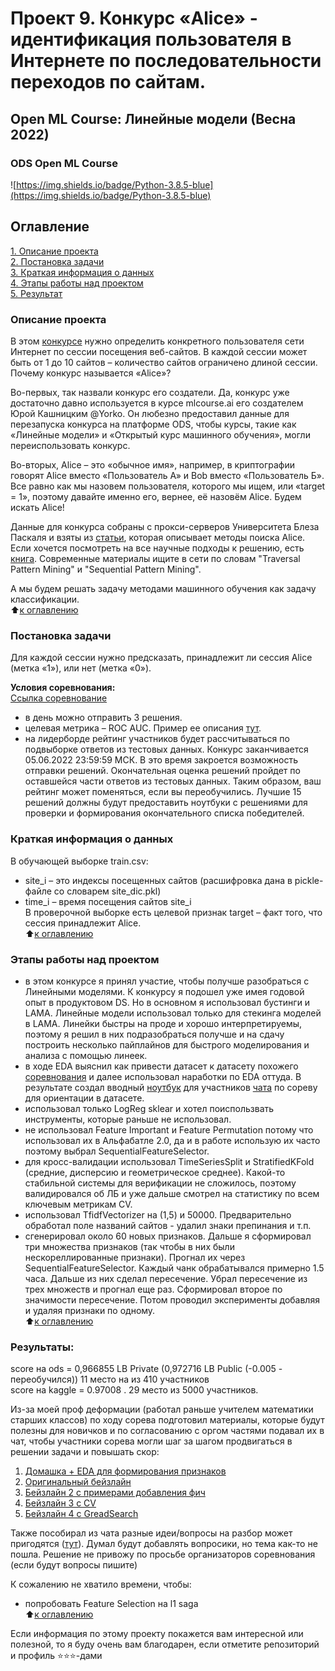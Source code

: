# Проект 9. Конкурс «Alice» - идентификация пользователя в Интернете по последовательности переходов по сайтам.   
##  Open ML Course: Линейные модели (Весна 2022)   
### ODS Open ML Course  
![https://img.shields.io/badge/Python-3.8.5-blue](https://img.shields.io/badge/Python-3.8.5-blue)

## Оглавление  
[1. Описание проекта](https://github.com/alex-sokolov2011/skillfactory_rds/blob/master/module_9/README.md#Описание-проекта)  
[2. Постановка задачи](https://github.com/alex-sokolov2011/skillfactory_rds/blob/master/module_9/README.md#Постановка-задачи)  
[3. Краткая информация о данных](https://github.com/alex-sokolov2011/skillfactory_rds/blob/master/module_9/README.md#Краткая-информация-о-данных)  
[4. Этапы работы над проектом](https://github.com/alex-sokolov2011/skillfactory_rds/blob/master/module_9/README.md#Этапы-работы-над-проектом)  
[5. Результат](https://github.com/alex-sokolov2011/skillfactory_rds/blob/master/module_9/README.md#Результат)  

### Описание проекта  
В этом [конкурсе](https://ods.ai/tracks/linear-models-spring22/competitions/alice) нужно определить конкретного пользователя сети Интернет по сессии посещения веб-сайтов. В каждой сессии может быть от 1 до 10 сайтов – количество сайтов ограничено длиной сессии. Почему конкурс называется «Alice»?  

Во-первых, так назвали конкурс его создатели. Да, конкурс уже достаточно давно используется в курсе mlcourse.ai его создателем Юрой Кашницким @Yorko. Он любезно предоставил данные для перезапуска конкурса на платформе ODS, чтобы курсы, такие как «Линейные модели» и «Открытый курс машинного обучения», могли переиспользовать конкурс.  

Во-вторых, Alice – это «обычное имя», например, в криптографии говорят Alice вместо «Пользователь А» и Bob вместо «Пользователь Б». Все равно как мы назовем пользователя, которого мы ищем, или «target = 1», поэтому давайте именно его, вернее, её назовём Alice. Будем искать Alice!  

Данные для конкурса собраны с прокси-серверов Университета Блеза Паскаля и взяты из [статьи](http://ceur-ws.org/Vol-1703/paper12.pdf), которая описывает методы поиска Alice. Если хочется посмотреть на все научные подходы к решению, есть [книга](http://www.charuaggarwal.net/freqbook.pdf). Современные материалы ищите в сети по словам "Traversal Pattern Mining" и "Sequential Pattern Mining".  

А мы будем решать задачу методами машинного обучения как задачу классификации.  
:arrow_up:[к оглавлению](https://github.com/alex-sokolov2011/skillfactory_rds/blob/master/module_9/README.md#Оглавление)

### Постановка задачи
Для каждой сессии нужно предсказать, принадлежит ли сессия Alice (метка «1»), или нет (метка «0»).  

**Условия соревнования:**  
[Ссылка соревнование](https://ods.ai/competitions/alice)  

- в день можно отправить 3 решения.
- целевая метрика – ROC AUC. Пример ее описания [тут](https://habrahabr.ru/post/228963/).
- на лидерборде рейтинг участников будет рассчитываться по подвыборке ответов из тестовых данных. Конкурс заканчивается 05.06.2022 23:59:59 МСК. В это время закроется возможность отправки решений. Окончательная оценка решений пройдет по оставшейся части ответов из тестовых данных. Таким образом, ваш рейтинг может поменяться, если вы переобучились. Лучшие 15 решений должны будут предоставить ноутбуки с решениями для проверки и формирования окончательного списка победителей.  

### Краткая информация о данных

В обучающей выборке train.csv:  
- site_i – это индексы посещенных сайтов (расшифровка дана в pickle-файле со словарем site_dic.pkl)  
- time_i – время посещения сайтов site_i  
В проверочной выборке есть целевой признак target – факт того, что сессия принадлежит Alice.  
:arrow_up:[к оглавлению](https://github.com/alex-sokolov2011/skillfactory_rds/blob/master/module_9/README.md#Оглавление)

### Этапы работы над проектом  

- в этом конкурсе я принял участие, чтобы получше разобраться с Линейными моделями. К конкурсу я подошел уже имея годовой опыт в продуктовом DS. Но в основном я использовал бустинги и LAMA. Линейные модели использовал только для стекинга моделей в LAMA. Линейки быстры на проде и хорошо интерпретируемы, поэтому я решил в них подразобраться получше и на сдачу построить несколько пайплайнов для быстрого моделирования и анализа с помощью линеек.  
- в ходе EDA выяснил как привести датасет к датасету похожего [соревнования](https://www.kaggle.com/competitions/catch-me-if-you-can-intruder-detection-through-webpage-session-tracking2) и далее использовал наработки по EDA оттуда. В результате создал вводный [ноутбук](https://www.kaggle.com/code/sokolovaleks/linearmodels-openmlcourse-spr22-hw-plus-eda) для участников [чата](https://t.me/c/1716413804/2079) по сореву для ориентации в датасете.  
- использовал только LogReg sklear и хотел поиспользвать инструменты, которые раньше не использовал.  
- не использовал Feature Important и Feature Permutation потому что использовал их в Альфабатле 2.0, да и в работе использую их часто поэтому выбрал SequentialFeatureSelector.  
- для кросс-валидации использовал TimeSeriesSplit и StratifiedKFold (средние, дисперсию и геометрическое среднее). Какой-то стабильной системы для верификации не сложилось, поэтому валидировался об ЛБ и уже дальше смотрел на статистику по всем ключевым метрикам CV.  
- использовал TfidfVectorizer на (1,5) и 50000. Предварительно обработал поле названий сайтов - удалил знаки препинания и т.п.  
- сгенерировал около 60 новых признаков. Дальше я сформировал три множества признаков (так чтобы в них были нескореллированные признаки). Прогнал их через SequentialFeatureSelector. Каждый чанк обрабатывался примерно 1.5 часа. Дальше из них сделал пересечение. Убрал пересечение из трех множеств и прогнал еще раз. Сформировал второе по значимости пересечение. Потом проводил эксперименты добавляя и удаляя признаки по одному.  
:arrow_up:[к оглавлению](https://github.com/alex-sokolov2011/skillfactory_rds/blob/master/module_9/README.md#Оглавление)

### Результаты:  
score на ods = 0,966855 LB Private (0,972716 LB Public (-0.005 - переобучился)) 11 место на  из 410 участников  
score на kaggle = 0.97008 . 29 место из 5000 участников.

Из-за моей проф деформации (работал раньше учителем математики старших классов) по ходу сорева подготовил материалы, которые будут полезны для новичков и по согласованию с оргом частями подавал их в чат, чтобы участники сорева могли шаг за шагом продвигаться в решении задачи и повышать скор:
1. [Домашка + EDA для формирования признаков](https://www.kaggle.com/code/sokolovaleks/linearmodels-openmlcourse-spr22-hw-plus-eda)
2. [Оригинальный бейзлайн](https://www.kaggle.com/code/sokolovaleks/linearmodels-openmlcourse-spr22-baseline)
3. [Бейзлайн 2 с примерами добавления фич](https://www.kaggle.com/code/sokolovaleks/linearmodels-openmlcourse-spr22-baseline-2)
4. [Бейзлайн 3 с CV](https://www.kaggle.com/code/sokolovaleks/linearmodels-openmlcourse-spr22-baseline-3-withcv)
5. [Бейзлайн 4 с GreadSearch](https://www.kaggle.com/code/sokolovaleks/linearmodels-openmlcourse-spr22-baseline4-gsearch)

Также пособирал из чата разные идеи/вопросы на разбор может пригодятся ([тут](https://docs.google.com/spreadsheets/d/11BzQ4wrKjaS4nXmHoWHw2pyBql2urV3Barirln1cL1M/edit?usp=sharing)). Думал будут добавлять вопросики, но тема как-то не пошла.
Решение не привожу по просьбе организаторов соревнования (если будут вопросы пишите)

К сожалению не хватило времени, чтобы:
- попробовать Feature Selection на l1 saga  
:arrow_up:[к оглавлению](https://github.com/alex-sokolov2011/skillfactory_rds/blob/master/module_9/README.md#Оглавление)

Если информация по этому проекту покажется вам интересной или полезной, то я буду очень вам благодарен, если отметите репозиторий и профиль ⭐️⭐️⭐️-дами
